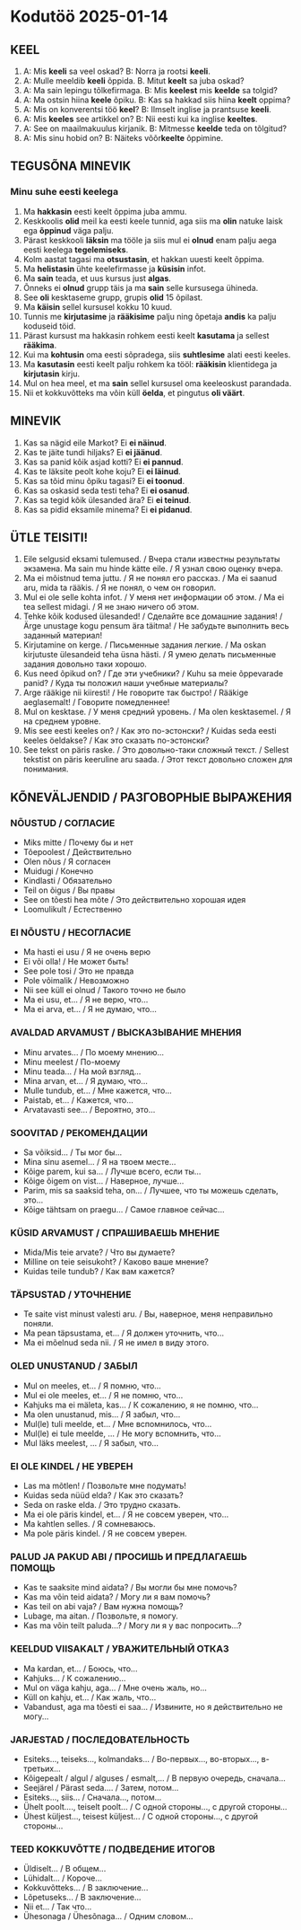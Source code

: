 # Kodutöö 2025-01-14

## KEEL

1. A: Mis **keeli** sa veel oskad? B: Norra ja rootsi **keeli**.
2. A: Mulle meeldib **keeli** õppida. B. Mitut **keelt** sa juba oskad?
3. A: Ma sain lepingu tõlkefirmaga. B: Mis **keelest** mis **keelde** sa tolgid?
4. A: Ma ostsin hiina **keele** õpiku. B: Kas sa hakkad siis hiina **keelt** орріmа?
5. A: Mis on konverentsi töö **keel**? B: Ilmselt inglise ja prantsuse **keeli**.
6. A: Mis **keeles** see artikkel on? B: Nii eesti kui ka inglise **keeltes**.
7. A: See on maailmakuulus kirjanik. B: Mitmesse **keelde** teda on tõlgitud?
8. A: Mis sinu hobid on? B: Näiteks võõr**keelte** õppimine.


## TEGUSÕNA MINEVIK

### Minu suhe eesti keelega

1. Ma **hakkasin** eesti keelt õppima juba ammu. 
2. Keskkoolis **olid** meil ka eesti keele tunnid, aga siis ma **olin** natuke laisk ega **õppinud** väga palju. 
3. Pärast keskkooli **läksin** ma tööle ja siis mul ei **olnud** enam palju aega eesti keelega **tegelemiseks**.
4. Kolm aastat tagasi ma **otsustasin**, et hakkan uuesti keelt õppima.
5. Ma **helistasin** ühte keelefirmasse ja **küsisin** infot.
6. Ma **sain** teada, et uus kursus just **algas**. 
7. Õnneks ei **olnud** grupp täis ja ma **sain** selle kursusega ühineda.
8. See **oli** kesktaseme grupp, grupis **olid** 15 õpilast.
9. Ma **käisin** sellel kursusel kokku 10 kuud.
10. Tunnis me **kirjutasime** ja **rääkisime** palju ning õpetaja **andis** ka palju koduseid töid.
11. Pärast kursust ma hakkasin rohkem eesti keelt **kasutama** ja sellest **rääkima**.
12. Kui ma **kohtusin** oma eesti sõpradega, siis **suhtlesime** alati eesti keeles.
13. Ma **kasutasin** eesti keelt palju rohkem ka tööl: **rääkisin** klientidega ja **kirjutasin** kirju.
14. Mul on hea meel, et ma **sain** sellel kursusel oma keeleoskust parandada. 
15. Nii et kokkuvõtteks ma võin küll **öelda**, et pingutus **oli väärt**.


## MINEVIK

1. Kas sa nägid eile Markot? Ei **ei näinud**.
2. Kas te jäite tundi hiljaks? Ei **ei jäänud**.
3. Kas sa panid kõik asjad kotti? Ei **ei pannud**.
4. Kas te läksite peolt kohe koju? Ei **ei läinud**.
5. Kas sa tõid minu õpiku tagasi? Ei **ei toonud**.
6. Kas sa oskasid seda testi teha? Ei **ei osanud**. 
7. Kas sa tegid kõik ülesanded ära? Ei **ei teinud**.
8. Kas sa pidid eksamile minema? Ei **ei pidanud**.


## ÜTLE TEISITI!

1. Eile selgusid eksami tulemused. / Вчера стали известны результаты экзамена. Ma sain mu hinde kätte eile. / Я узнал свою оценку вчера. 
2. Ma ei mõistnud tema juttu. / Я не понял его рассказ. / Ma ei saanud aru, mida ta rääkis. / Я не понял, о чем он говорил.
3. Mul ei ole selle kohta infot. / У меня нет информации об этом. / Ma ei tea sellest midagi. / Я не знаю ничего об этом.
4. Tehke kõik kodused ülesanded! / Сделайте все домашние задания! / Ärge unustage kogu pensum ära täitma! / Не забудьте выполнить весь заданный материал!
5. Kirjutamine on kerge. / Письменные задания легкие. / Ma oskan kirjutuste ülesandeid teha üsna hästi. / Я умею делать письменные задания довольно таки хорошо.
6. Kus need õpikud on? / Где эти учебники? / Kuhu sa meie õppevarade panid? / Куда ты положил наши учебные материалы? 
7. Arge rääkige nii kiiresti! / Не говорите так быстро! / Rääkige aeglasemalt! / Говорите помедленнее!
8. Mul on kesktase. / У меня средний уровень. / Ma olen kesktasemel. / Я на среднем уровне.
9. Mis see eesti keeles on? / Как это по-эстонски? / Kuidas seda eesti keeles öeldakse? / Как это сказать по-эстонски?
10. See tekst on päris raske. / Это довольно-таки сложный текст. / Sellest tekstist on päris keeruline aru saada. / Этот текст довольно сложен для понимания.


## KÕNEVÄLJENDID / РАЗГОВОРНЫЕ ВЫРАЖЕНИЯ

### NÕUSTUD / СОГЛАСИЕ

- Miks mitte / Почему бы и нет
- Tõepoolest / Действительно
- Olen nõus / Я согласен
- Muidugi / Конечно
- Kindlasti / Обязательно
- Teil on õigus / Вы правы
- See on tõesti hea mõte / Это действительно хорошая идея
- Loomulikult / Естественно

### EI NÕUSTU / НЕСОГЛАСИЕ

- Ma hasti ei usu / Я не очень верю
- Ei või olla! / Не может быть!
- See pole tosi / Это не правда
- Pole võimalik / Невозможно
- Nii see küll ei olnud / Такого точно не было
- Ma ei usu, et... / Я не верю, что...
- Ma ei arva, et... / Я не думаю, что...

### AVALDAD ARVAMUST / ВЫСКАЗЫВАНИЕ МНЕНИЯ

- Minu arvates... / По моему мнению...
- Minu meelest / По-моему
- Minu teada... / На мой взгляд...
- Mina arvan, et... / Я думаю, что...
- Mulle tundub, et... / Мне кажется, что...
- Paistab, et... / Кажется, что...
- Arvatavasti see... / Вероятно, это...

### SOOVITAD / РЕКОМЕНДАЦИИ

- Sa võiksid... / Ты мог бы...
- Mina sinu asemel... / Я на твоем месте...
- Kõige parem, kui sa... / Лучше всего, если ты...
- Kõige õigem on vist... / Наверное, лучше...
- Parim, mis sa saaksid teha, on... / Лучшее, что ты можешь сделать, это...
- Kõige tähtsam on praegu... / Самое главное сейчас...

### KÜSID ARVAMUST / СПРАШИВАЕШЬ МНЕНИЕ

- Mida/Mis teie arvate? / Что вы думаете?
- Milline on teie seisukoht? / Каково ваше мнение?
- Kuidas teile tundub? / Как вам кажется?

### TÄPSUSTAD / УТОЧНЕНИЕ

- Te saite vist minust valesti aru. / Вы, наверное, меня неправильно поняли.
- Ma pean täpsustama, et... / Я должен уточнить, что...
- Ma ei mõelnud seda nii. / Я не имел в виду этого.

### OLED UNUSTANUD / ЗАБЫЛ

- Mul on meeles, et... / Я помню, что...
- Mul ei ole meeles, et... / Я не помню, что...
- Kahjuks ma ei mäleta, kas... / К сожалению, я не помню, что...
- Ma olen unustanud, mis... / Я забыл, что...
- Mul(le) tuli meelde, et... / Мне вспомнилось, что...
- Mul(le) ei tule meelde, ... / Не могу вспомнить, что...
- Mul läks meelest, ... / Я забыл, что...

### EI OLE KINDEL / НЕ УВЕРЕН

- Las ma mõtlen! / Позвольте мне подумать!
- Kuidas seda nüüd elda? / Как это сказать?
- Seda on raske elda. / Это трудно сказать.
- Ma ei ole päris kindel, et... / Я не совсем уверен, что...
- Ma kahtlen selles. / Я сомневаюсь.
- Ma pole päris kindel. / Я не совсем уверен.

### PALUD JA PAKUD ABI / ПРОСИШЬ И ПРЕДЛАГАЕШЬ ПОМОЩЬ

- Kas te saaksite mind aidata? / Вы могли бы мне помочь?
- Kas ma võin teid aidata? / Могу ли я вам помочь?
- Kas teil on abi vaja? / Вам нужна помощь?
- Lubage, ma aitan. / Позвольте, я помогу.
- Kas ma võin teilt paluda...? / Могу ли я у вас попросить...?

### KEELDUD VIISAKALT / УВАЖИТЕЛЬНЫЙ ОТКАЗ

- Ma kardan, et... / Боюсь, что...
- Kahjuks... / К сожалению...
- Mul on väga kahju, aga... / Мне очень жаль, но...
- Küll on kahju, et... / Как жаль, что...
- Vabandust, aga ma tõesti ei saa... / Извините, но я действительно не могу...

### JARJESTAD / ПОСЛЕДОВАТЕЛЬНОСТЬ

- Esiteks..., teiseks..., kolmandaks... / Во-первых..., во-вторых..., в-третьих...
- Kõigepealt / algul / alguses / esmalt,... / В первую очередь, сначала...
- Seejärel / Pärast seda.... / Затем, потом... 
- Esiteks..., siis... / Сначала..., потом...
- Ühelt poolt...., teiselt poolt... / С одной стороны..., с другой стороны...
- Ühest küljest..., teisest küljest... / С одной стороны..., с другой стороны...

### TEED KOKKUVÕTTE / ПОДВЕДЕНИЕ ИТОГОВ

- Üldiselt... / В общем...
- Lühidalt... / Короче...
- Kokkuvõtteks... / В заключение...
- Lõpetuseks... / В заключение...
- Nii et... / Так что...
- Ühesonaga / Ühesõnaga... / Одним словом...
